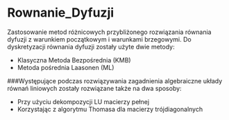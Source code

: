 # Rownanie_Dyfuzji
Zastosowanie metod różnicowych przybliżonego rozwiązania równania dyfuzji z warunkiem początkowym i warunkami brzegowymi.
Do dyskretyzacji równania dyfuzji zostały użyte dwie metody:
- Klasyczna Metoda Bezpośrednia (KMB)
- Metoda pośrednia Laasonen (ML)

###Występujące podczas rozwiązywania zagadnienia algebraiczne układy równań liniowych zostały rozwiązane także na dwa sposoby:
- Przy użyciu dekompozycji LU macierzy pełnej
- Korzystając z algorytmu Thomasa dla macierzy trójdiagonalnych 
